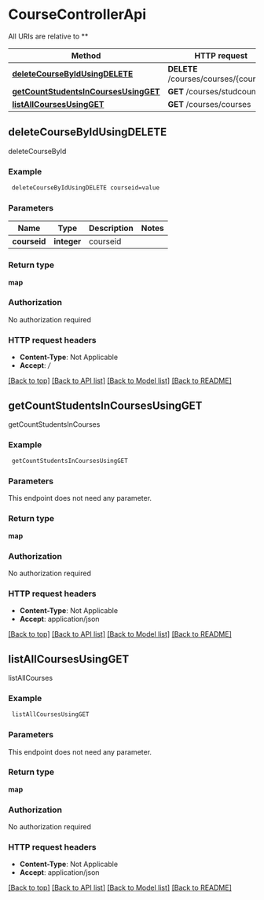 # CourseControllerApi

All URIs are relative to **

Method | HTTP request | Description
------------- | ------------- | -------------
[**deleteCourseByIdUsingDELETE**](CourseControllerApi.md#deleteCourseByIdUsingDELETE) | **DELETE** /courses/courses/{courseid} | deleteCourseById
[**getCountStudentsInCoursesUsingGET**](CourseControllerApi.md#getCountStudentsInCoursesUsingGET) | **GET** /courses/studcount | getCountStudentsInCourses
[**listAllCoursesUsingGET**](CourseControllerApi.md#listAllCoursesUsingGET) | **GET** /courses/courses | listAllCourses


## **deleteCourseByIdUsingDELETE**

deleteCourseById

### Example
```bash
 deleteCourseByIdUsingDELETE courseid=value
```

### Parameters

Name | Type | Description  | Notes
------------- | ------------- | ------------- | -------------
 **courseid** | **integer** | courseid |

### Return type

**map**

### Authorization

No authorization required

### HTTP request headers

 - **Content-Type**: Not Applicable
 - **Accept**: */*

[[Back to top]](#) [[Back to API list]](../README.md#documentation-for-api-endpoints) [[Back to Model list]](../README.md#documentation-for-models) [[Back to README]](../README.md)

## **getCountStudentsInCoursesUsingGET**

getCountStudentsInCourses

### Example
```bash
 getCountStudentsInCoursesUsingGET
```

### Parameters
This endpoint does not need any parameter.

### Return type

**map**

### Authorization

No authorization required

### HTTP request headers

 - **Content-Type**: Not Applicable
 - **Accept**: application/json

[[Back to top]](#) [[Back to API list]](../README.md#documentation-for-api-endpoints) [[Back to Model list]](../README.md#documentation-for-models) [[Back to README]](../README.md)

## **listAllCoursesUsingGET**

listAllCourses

### Example
```bash
 listAllCoursesUsingGET
```

### Parameters
This endpoint does not need any parameter.

### Return type

**map**

### Authorization

No authorization required

### HTTP request headers

 - **Content-Type**: Not Applicable
 - **Accept**: application/json

[[Back to top]](#) [[Back to API list]](../README.md#documentation-for-api-endpoints) [[Back to Model list]](../README.md#documentation-for-models) [[Back to README]](../README.md)

